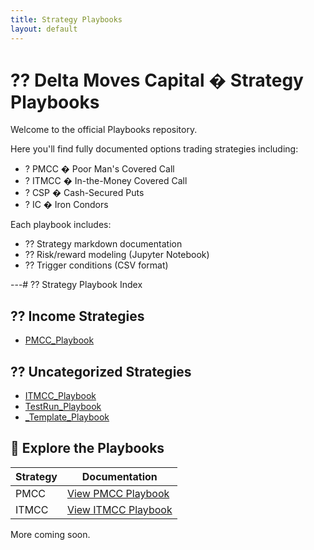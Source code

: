 ```yaml
---
title: Strategy Playbooks
layout: default
---
```


# ?? Delta Moves Capital � Strategy Playbooks

Welcome to the official Playbooks repository.

Here you'll find fully documented options trading strategies including:

- ? PMCC � Poor Man's Covered Call  
- ? ITMCC � In-the-Money Covered Call  
- ? CSP � Cash-Secured Puts  
- ? IC � Iron Condors  

Each playbook includes:
- ?? Strategy markdown documentation
- ?? Risk/reward modeling (Jupyter Notebook)
- ?? Trigger conditions (CSV format)

---# ?? Strategy Playbook Index

## ?? Income Strategies

- [PMCC_Playbook](\./PMCC_Playbook/)

## ?? Uncategorized Strategies

- [ITMCC_Playbook](\./ITMCC_Playbook/)
- [TestRun_Playbook](./TestRun_Playbook/README.md)
- [_Template_Playbook](./_Template_Playbook/README.md)


## 🔗 Explore the Playbooks

| Strategy | Documentation |
|----------|----------------|
| PMCC     | [View PMCC Playbook](PMCC_Playbook/) |
| ITMCC    | [View ITMCC Playbook](ITMCC_Playbook/) |



More coming soon.

